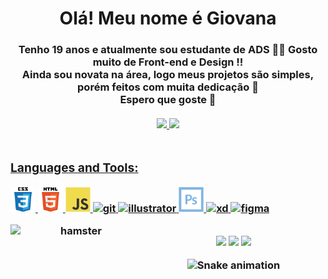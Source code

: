 
  ##
<h1 align="center">Olá! Meu nome é Giovana </h1>


 
 <h3 align="center">Tenho 19 anos e atualmente sou estudante de ADS 👩‍💻 Gosto muito de Front-end e Design !! </br>
 Ainda sou novata na área, logo meus projetos são simples, porém feitos com muita dedicação 🌼 </br>
 Espero que goste  💖<br/>
 
 </br>
 <div>
  <a href="https://github.com/giovanaysandes">
  <img height="180em" src="https://github-readme-stats.vercel.app/api?username=giovanaysandes&show_icons=true&theme=dracula&include_all_commits=true&count_private=true"/>
  <img height="180em" src="https://github-readme-stats.vercel.app/api/top-langs/?username=giovanaysandes&layout=compact&langs_count=16&theme=dracula"/>
<div>
<div style="display: inline_block"><br>
 
<h3 align="left">Languages and Tools:</h3>
<p align="left"> 
 <a href="https://www.w3schools.com/css/" target="_blank"> <img src="https://raw.githubusercontent.com/devicons/devicon/master/icons/css3/css3-original-wordmark.svg" alt="css3" width="40" height="40"/> </a> 
 <a href="https://www.w3.org/html/" target="_blank"> <img src="https://raw.githubusercontent.com/devicons/devicon/master/icons/html5/html5-original-wordmark.svg" alt="html5" width="40" height="40"/> </a> 
 <a href="https://developer.mozilla.org/en-US/docs/Web/JavaScript" target="_blank"> <img src="https://raw.githubusercontent.com/devicons/devicon/master/icons/javascript/javascript-original.svg" alt="javascript" width="40" height="40"/> </a> 
 <a href="https://git-scm.com/" target="_blank"> <img src="https://www.vectorlogo.zone/logos/git-scm/git-scm-icon.svg" alt="git" width="40" height="40"/> </a> 
 <a href="https://www.adobe.com/in/products/illustrator.html" target="_blank"> <img src="https://www.vectorlogo.zone/logos/adobe_illustrator/adobe_illustrator-icon.svg" alt="illustrator" width="40" height="40"/> </a> 
 <a href="https://www.photoshop.com/en" target="_blank"> <img src="https://raw.githubusercontent.com/devicons/devicon/master/icons/photoshop/photoshop-line.svg" alt="photoshop" width="40" height="40"/> </a> 
 <a href="https://www.adobe.com/products/xd.html" target="_blank"> <img src="https://cdn.worldvectorlogo.com/logos/adobe-xd.svg" alt="xd" width="40" height="40"/> </a> 
 <a href="https://www.figma.com/" target="_blank"> <img src="https://www.vectorlogo.zone/logos/figma/figma-icon.svg" alt="figma" width="40" height="40"/> </a> 
</p>
 
 <img align="left" alt="hamster" src="https://media.giphy.com/media/mzFO6P0KLFDsQ/giphy.gif" width="210" height="140">
</div>
  
  
  ##
 
<div> 
  <a href="https://www.instagram.com/gi_sandes/" target="_blank"><img src="https://img.shields.io/badge/-Instagram-%23E4405F?style=for-the-badge&logo=instagram&logoColor=white" target="_blank"></a>
  <a href = "mailto: giovanasandes@hotmail.com"><img src="https://img.shields.io/badge/-Gmail-%23333?style=for-the-badge&logo=gmail&logoColor=white" target="_blank"></a>
  <a href="https://www.linkedin.com/in/giovana-yukari-7629631b4/" target="_blank"><img src="https://img.shields.io/badge/-LinkedIn-%230077B5?style=for-the-badge&logo=linkedin&logoColor=white" target="_blank"></a> 
 
   ![Snake animation](https://github.com/carolmartao/carolmartao/blob/output/github-contribution-grid-snake.svg)
 
</div>
  


